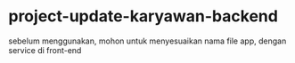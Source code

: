 # project-update-karyawan-backend

sebelum menggunakan, mohon untuk menyesuaikan nama file app, dengan service di front-end
